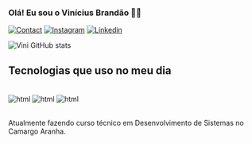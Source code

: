 ### Olá! Eu sou o Vinícius Brandão ✌🏻

[![Contact](https://img.shields.io/badge/Gmail-D14836?style=for-the-badge&logo=gmail&logoColor=white)](https://mail.google.com/mail/u/0/?dispatcher_command=master_lookup#inbox)
[![Instagram](https://img.shields.io/badge/Instagram-E4405F?style=for-the-badge&logo=instagram&logoColor=white)](https://www.instagram.com/07vvini_)
[![Linkedin](https://img.shields.io/badge/LinkedIn-0077B5?style=for-the-badge&logo=linkedin&logoColor=white)](https://www.linkedin.com/in/vin%C3%ADcius-brand%C3%A3o-ambrosio-1b25b4257)

![Vini GitHub stats](https://github-readme-stats.vercel.app/api?username=brandao-vini&show_icons=true&theme=onedark)


## Tecnologias que uso no meu dia

<div style="display: inline_block"><br/>
    <img align="center" alt="html" src="https://img.shields.io/badge/HTML-239120?style=for-the-badge&logo=html5&logoColor=white" />
    <img align="center" alt="html" src="https://img.shields.io/badge/CSS-239120?&style=for-the-badge&logo=css3&logoColor=white" />
    <img align="center" alt="html" src="https://img.shields.io/badge/JavaScript-F7DF1E?style=for-the-badge&logo=javascript&logoColor=black" />
</div><br/>




Atualmente fazendo curso técnico em Desenvolvimento de Sistemas no Camargo Aranha.
